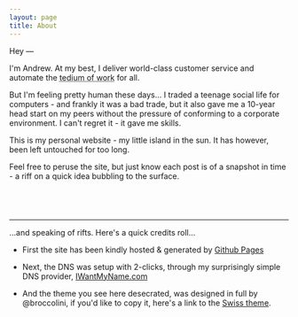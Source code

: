 ```yaml
---
layout: page
title: About
---
```


Hey &mdash;

I'm Andrew. At my best, I deliver world-class customer service and automate the <abbr title="Call it Frustration Driven Development - if something is awkward, repetitive and you keep doing it.. why not let the computer do it for you?">tedium of work</abbr> for all. 

But I'm feeling pretty human these days... I traded a teenage social life for computers - and frankly it was a bad trade, but it also gave me a 10-year head start on my peers without the pressure of conforming to a corporate environment. I can't regret it - it gave me skills.

This is my personal website - my little island in the sun. It has however, been left untouched for too long.

Feel free to peruse the site, but just know each post is of a snapshot in time - a riff on a quick idea bubbling to the surface.

<hr style="margin-top: 5em;"></div>

...and speaking of rifts. Here's a quick credits roll...

- First the site has been kindly hosted & generated by [Github Pages](https://pages.github.com/)

- Next, the DNS was setup with 2-clicks, through my surprisingly simple DNS provider, [IWantMyName.com](https://iwantmyname.com/)

- And the theme you see here desecrated, was designed in full by @broccolini, if you'd like to copy it, here's a link to the [Swiss theme](https://github.com/broccolini/swiss).
